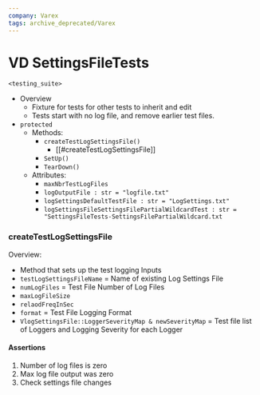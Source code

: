 ```yaml
---
company: Varex
tags: archive_deprecated/Varex
---
```

# VD SettingsFileTests
`<testing_suite>`
- Overview
	- Fixture for tests for other tests to inherit and edit
	- Tests start with no log file, and remove earlier test files. 
- `protected` 
	- Methods:
		- `createTestLogSettingsFile()` 
			- [[#createTestLogSettingsFile]]
		- `SetUp()`
		- `TearDown()`
	- Attributes:
		- `maxNbrTestLogFiles`
		- `logOutputFile : str = "logfile.txt"`
		- `logSettingsDefaultTestFile : str = "LogSettings.txt"`
		- `logSettingsFileSettingsFilePartialWildcardTest : str = "SettingsFileTests-SettingsFilePartialWildcard.txt`

### createTestLogSettingsFile
Overview:
- Method that sets up the test logging
Inputs
- `testLogSettingsFileName` = Name of existing Log Settings File
- `numLogFiles` = Test File Number of Log Files
- `maxLogFileSize`
- `relaodFreqInSec`
- `format` = Test File Logging Format
- `VlogSettingsFile::LoggerSeverityMap & newSeverityMap` = Test file list of Loggers and Logging Severity for each Logger

#### Assertions
1. Number of log files is zero
2. Max log file output was zero
3. Check settings file changes